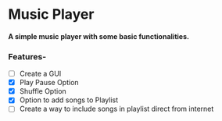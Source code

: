 # Music Player
#### A simple music player with some basic functionalities.

### Features-

- [ ] Create a GUI 
- [x] Play Pause Option
- [x] Shuffle Option
- [x] Option to add songs to Playlist 
- [ ] Create a way to include songs in playlist direct from internet
